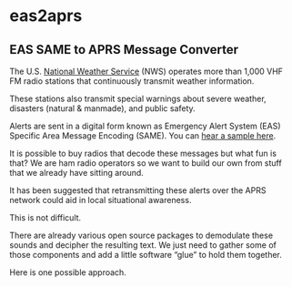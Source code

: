 # eas2aprs


## EAS SAME to APRS Message Converter ##

The U.S. [National Weather Service](https://www.weather.gov/nwr/) (NWS) operates more than 1,000 VHF FM radio stations that continuously transmit weather information.  

These stations also transmit special warnings about severe weather, disasters (natural & manmade), and public safety.

Alerts are sent in a digital form known as Emergency Alert System (EAS) Specific Area Message Encoding (SAME).  You can [hear a sample here](https://en.wikipedia.org/wiki/Specific_Area_Message_Encoding).

It is possible to buy radios that decode these messages but what fun is that?  We are ham radio operators so we want to build our own from stuff that we already have sitting around.

It has been suggested that retransmitting these alerts over the APRS network could aid in local situational awareness.   

This is not difficult.  

There are already various open source packages to demodulate these sounds and decipher the resulting text.  We just need to gather some of those components and add a little software “glue” to hold them together.

Here is one possible approach.
